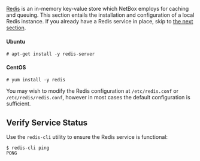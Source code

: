 [Redis](https://redis.io/) is an in-memory key-value store which NetBox employs for caching and queuing. This section entails the installation and configuration of a local Redis instance. If you already have a Redis service in place, skip to [the next section](3-netbox.md).

#### Ubuntu

```no-highlight
# apt-get install -y redis-server
```

#### CentOS

```no-highlight
# yum install -y redis
```

You may wish to modify the Redis configuration at `/etc/redis.conf` or `/etc/redis/redis.conf`, however in most cases the default configuration is sufficient.

## Verify Service Status

Use the `redis-cli` utility to ensure the Redis service is functional:

```no-highlight
$ redis-cli ping
PONG
```
